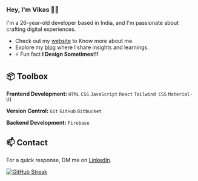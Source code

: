 
### Hey, I'm Vikas 👋🏽  

I'm a 26-year-old developer based in India, and I'm passionate about crafting digital experiences. 
- Check out my [website](https://www.victicious.com) to Know more about me.
- Explore my [blog](https://vikaspal.hashnode.dev/) where I share insights and learnings.
- ⚡ Fun fact **I Design Sometimes!!!**

## 📦 Toolbox

**Frontend Development:** `HTML` `CSS` `JavaScript` `React`  `Tailwind CSS` `Material-UI` 
 
**Version Control:** `Git` `GitHub` `Bitbucket`

**Backend Development:**  `Firebase` 


## 📫 Contact

 For a quick response, DM me on  [LinkedIn](https://www.linkedin.com/in/vikaspal3). 
 
 [![GitHub Streak](https://streak-stats.demolab.com?user=pal-vikas)](https://git.io/streak-stats)




